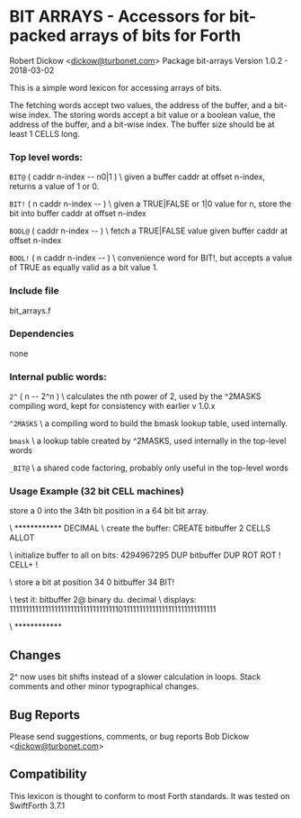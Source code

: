BIT ARRAYS - Accessors for bit-packed arrays of bits for Forth
============================================
Robert Dickow <<dickow@turbonet.com>>
Package bit-arrays
Version 1.0.2 - 2018-03-02

This is a simple word lexicon for accessing arrays of bits. 

The fetching words accept two values, the address of the buffer, and a bit-wise index. The storing words accept a bit value or a boolean value, the address of the buffer, and a bit-wise index. The buffer size should be at least 1 CELLS long.

### Top level words:

`BIT@`  ( caddr n-index -- n0|1 ) \ given a buffer caddr at offset n-index, returns a value of 1 or 0.

`BIT!`  ( n caddr n-index -- ) \ given a TRUE|FALSE or 1|0 value for n, store the bit into buffer caddr at offset n-index 

`BOOL@` ( caddr n-index -- ) \ fetch a TRUE|FALSE value given buffer caddr at offset n-index

`BOOL!` ( n caddr n-index -- ) \ convenience word for BIT!, but accepts a value of TRUE as equally valid as a bit value 1. 

### Include file

bit_arrays.f

### Dependencies

none

### Internal public words:

`2^`   ( n -- 2^n )   \ calculates the nth power of 2, used by the ^2MASKS compiling word, kept for consistency with earlier v 1.0.x


`^2MASKS` \ a  compiling word to build the bmask lookup table, used internally.

`bmask` \ a lookup table created by ^2MASKS, used internally in the top-level words

`_BIT@`  \ a shared code factoring, probably only useful in the top-level words 



### Usage Example (32 bit CELL machines)

store a 0 into the 34th bit position in a 64 bit bit array.

\ ************
DECIMAL
\ create the buffer:
CREATE bitbuffer 2 CELLS ALLOT 

\ initialize buffer to all on bits:
4294967295 DUP bitbuffer DUP ROT ROT ! CELL+ !

\ store a bit at position 34
0 bitbuffer 34 BIT!

\ test it:
bitbuffer 2@ binary du. decimal \ displays: 1111111111111111111111111111111111011111111111111111111111111111

\ ************
## Changes

2^ now uses bit shifts instead of a slower calculation in loops.
Stack comments and other minor typographical changes. 


## Bug Reports

Please send suggestions, comments, or bug reports Bob Dickow <<dickow@turbonet.com>>

## Compatibility

This lexicon is thought to conform to most Forth standards. It was tested on SwiftForth 3.7.1


